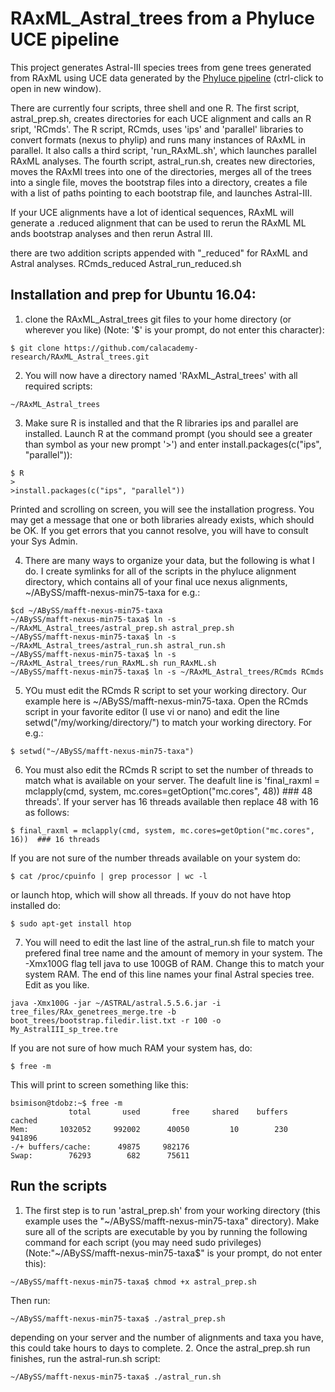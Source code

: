 # RAxML_Astral_trees from a Phyluce UCE pipeline
This project generates Astral-III species trees from gene trees generated from RAxML using UCE data generated by the [Phyluce pipeline](http://phyluce.readthedocs.io/en/latest/tutorial-one.html# "Phyluce phylogeneomics pipeline") (ctrl-click to open in new window).

There are currently four scripts, three shell and one R.
The first script, astral_prep.sh, creates directories for each UCE alignment and calls an R sript, 'RCmds'.
The R script, RCmds, uses 'ips' and 'parallel' libraries to convert formats (nexus to phylip) and runs many instances of RAxML in parallel. It also calls a third script, 'run_RAxML.sh', which launches parallel RAxML analyses.
The fourth script, astral_run.sh, creates new directories, moves the RAxMl trees into one of the directories, merges all of the trees into a single file, moves the bootstrap files into a directory, creates a file with a list of paths pointing to each bootstrap file, and launches Astral-III.

If your UCE alignments have a lot of identical sequences, RAxML will generate a .reduced alignment that can be used to rerun the RAxML ML ands bootstrap analyses and then rerun Astral III.

there are two addition scripts appended with "_reduced" for RAxML and Astral analyses.
RCmds_reduced
Astral_run_reduced.sh

## Installation and prep for Ubuntu 16.04:
1. clone the RAxML_Astral_trees git files to your home directory (or wherever you like) (Note: '$' is your prompt, do not enter this character):

``` 
$ git clone https://github.com/calacademy-research/RAxML_Astral_trees.git
```
2. You will now have a directory named 'RAxML_Astral_trees' with all required scripts:
```
~/RAxML_Astral_trees
```
3. Make sure R is installed and that the R libraries ips and parallel are installed. Launch R at the command prompt (you should see a greater than symbol as your new prompt '>') and enter install.packages(c("ips", "parallel")):
```
$ R
>
>install.packages(c("ips", "parallel"))
```
Printed and scrolling on screen, you will see the installation progress. You may get a message that one or both libraries already exists, which should be OK. If you get errors that you cannot resolve, you will have to consult your Sys Admin.

4. There are many ways to organize your data, but the following is what I do. I create symlinks for all of the scripts in the phyluce alignment directory, which contains all of your final uce nexus alignments, ~/ABySS/mafft-nexus-min75-taxa for e.g.:
```
$cd ~/ABySS/mafft-nexus-min75-taxa
~/ABySS/mafft-nexus-min75-taxa$ ln -s ~/RAxML_Astral_trees/astral_prep.sh astral_prep.sh
~/ABySS/mafft-nexus-min75-taxa$ ln -s ~/RAxML_Astral_trees/astral_run.sh astral_run.sh
~/ABySS/mafft-nexus-min75-taxa$ ln -s ~/RAxML_Astral_trees/run_RAxML.sh run_RAxML.sh
~/ABySS/mafft-nexus-min75-taxa$ ln -s ~/RAxML_Astral_trees/RCmds RCmds
```
5. YOu must edit the RCmds R script to set your working directory. Our example here is ~/ABySS/mafft-nexus-min75-taxa. Open the RCmds script in your favorite editor (I use vi or nano) and edit the line setwd("/my/working/directory/") to match your working directory. For e.g.:
```
$ setwd("~/ABySS/mafft-nexus-min75-taxa")
```
6. You must also edit the RCmds R script to set the number of threads to match what is available on your server. The deafult line is 'final_raxml = mclapply(cmd, system, mc.cores=getOption("mc.cores", 48))  ### 48 threads'. If your server has 16 threads available then replace 48 with 16 as follows:
```
$ final_raxml = mclapply(cmd, system, mc.cores=getOption("mc.cores", 16))  ### 16 threads
```
If you are not sure of the number threads available on your system do:
```
$ cat /proc/cpuinfo | grep processor | wc -l
```
or launch htop, which will show all threads. If youv do not have htop installed do:
```
$ sudo apt-get install htop
```
7. You will need to edit the last line of the astral_run.sh file to match your prefered final tree name and the amount of memory in your system. The -Xmx100G flag tell java to use 100GB of RAM. Change this to match your system RAM. The end of this line names your final Astral species tree. Edit as you like.
```
java -Xmx100G -jar ~/ASTRAL/astral.5.5.6.jar -i tree_files/RAx_genetrees_merge.tre -b boot_trees/bootstrap.filedir.list.txt -r 100 -o My_AstralIII_sp_tree.tre

```
If you are not sure of how much RAM your system has, do:
```
$ free -m
```
This will print to screen something like this:
```
bsimison@tdobz:~$ free -m
             total       used       free     shared    buffers     cached
Mem:       1032052     992002      40050         10        230     941896
-/+ buffers/cache:      49875     982176
Swap:        76293        682      75611
```
## Run the scripts
1. The first step is to run 'astral_prep.sh' from your working directory (this example uses the "\~/ABySS/mafft-nexus-min75-taxa" directory). Make sure all of the scripts are executable by you by running the following command for each script (you may need sudo privileges) (Note:"\~/ABySS/mafft-nexus-min75-taxa$" is your prompt, do not enter this):
```
~/ABySS/mafft-nexus-min75-taxa$ chmod +x astral_prep.sh
```
Then run:
```
~/ABySS/mafft-nexus-min75-taxa$ ./astral_prep.sh
```
depending on your server and the number of alignments and taxa you have, this could take hours to days to complete.
2. Once the astral_prep.sh run finishes, run the astral-run.sh script:
```
~/ABySS/mafft-nexus-min75-taxa$ ./astral_run.sh
```
